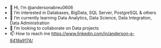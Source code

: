 - 👋 Hi, I’m @andersonabreu0606
- 👀 I’m interested in Databases, BigData, SQL Server, PostgreSQL & others
- 🌱 I’m currently learning Data Analytics, Data Science, Data Integration, Data Administration
- 💞️ I’m looking to collaborate on Data projects
- 📫 How to reach me https://www.linkedin.com/in/anderson-a-8418a9174/

<!---
andersonabreu0606/andersonabreu0606 is a ✨ special ✨ repository because its `README.md` (this file) appears on your GitHub profile.
You can click the Preview link to take a look at your changes.
--->
